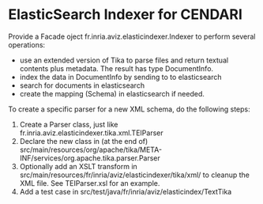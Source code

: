 ElasticSearch Indexer for CENDARI
=================================

Provide a Facade oject fr.inria.aviz.elasticindexer.Indexer to perform several operations:
- use an extended version of Tika to parse files and return textual contents plus metadata. The result has type DocumentInfo.
- index the data in DocumentInfo by sending to to elasticsearch
- search for documents in elasticsearch
- create the mapping (Schema) in elasticsearch if needed.

To create a specific parser for a new XML schema, do the following steps:
1. Create a Parser class, just like fr.inria.aviz.elasticindexer.tika.xml.TEIParser
2. Declare the new class in (at the end of) src/main/resources/org/apache/tika/META-INF/services/org.apache.tika.parser.Parser
3. Optionally add an XSLT transform in src/main/resources/fr/inria/aviz/elasticindexer/tika/xml/ to cleanup the XML file. See TEIParser.xsl for an example.
4. Add a test case in src/test/java/fr/inria/aviz/elasticindex/TextTika 

